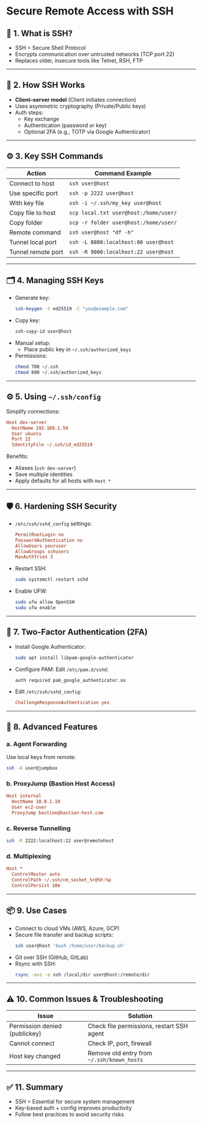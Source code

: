 # Secure Remote Access with SSH

## 🔐 1. What is SSH?

- SSH = Secure Shell Protocol
- Encrypts communication over untrusted networks (TCP port 22)
- Replaces older, insecure tools like Telnet, RSH, FTP

______________________________________________________________________

## 🧠 2. How SSH Works

- **Client–server model** (Client initiates connection)
- Uses asymmetric cryptography (Private/Public keys)
- Auth steps:
  - Key exchange
  - Authentication (password or key)
  - Optional 2FA (e.g., TOTP via Google Authenticator)

______________________________________________________________________

## ⚙️ 3. Key SSH Commands

| Action | Command Example |
| ------------------ | ------------------------------------- |
| Connect to host | `ssh user@host` |
| Use specific port | `ssh -p 2222 user@host` |
| With key file | `ssh -i ~/.ssh/my_key user@host` |
| Copy file to host | `scp local.txt user@host:/home/user/` |
| Copy folder | `scp -r folder user@host:/home/user/` |
| Remote command | `ssh user@host "df -h"` |
| Tunnel local port | `ssh -L 8080:localhost:80 user@host` |
| Tunnel remote port | `ssh -R 9000:localhost:22 user@host` |

______________________________________________________________________

## 🗂️ 4. Managing SSH Keys

- Generate key:
  ```bash
  ssh-keygen -t ed25519 -C "you@example.com"
  ```
- Copy key:
  ```bash
  ssh-copy-id user@host
  ```
- Manual setup:
  - Place public key in `~/.ssh/authorized_keys`
- Permissions:
  ```bash
  chmod 700 ~/.ssh
  chmod 600 ~/.ssh/authorized_keys
  ```

______________________________________________________________________

## ⚙️ 5. Using `~/.ssh/config`

Simplify connections:

```ini
Host dev-server
  HostName 192.168.1.50
  User ubuntu
  Port 22
  IdentityFile ~/.ssh/id_ed25519
```

Benefits:

- Aliases (`ssh dev-server`)
- Save multiple identities
- Apply defaults for all hosts with `Host *`

______________________________________________________________________

## 🛡️ 6. Hardening SSH Security

- `/etc/ssh/sshd_config` settings:
  ```ini
  PermitRootLogin no
  PasswordAuthentication no
  AllowUsers youruser
  AllowGroups sshusers
  MaxAuthTries 3
  ```
- Restart SSH:
  ```bash
  sudo systemctl restart sshd
  ```
- Enable UFW:
  ```bash
  sudo ufw allow OpenSSH
  sudo ufw enable
  ```

______________________________________________________________________

## 🔐 7. Two-Factor Authentication (2FA)

- Install Google Authenticator:
  ```bash
  sudo apt install libpam-google-authenticator
  ```
- Configure PAM: Edit `/etc/pam.d/sshd`:
  ```text
  auth required pam_google_authenticator.so
  ```
- Edit `/etc/ssh/sshd_config`:
  ```ini
  ChallengeResponseAuthentication yes
  ```

______________________________________________________________________

## 🔀 8. Advanced Features

### a. Agent Forwarding

Use local keys from remote:

```bash
ssh -A user@jumpbox
```

### b. ProxyJump (Bastion Host Access)

```ini
Host internal
  HostName 10.0.1.10
  User ec2-user
  ProxyJump bastion@bastion-host.com
```

### c. Reverse Tunnelling

```bash
ssh -R 2222:localhost:22 user@remotehost
```

### d. Multiplexing

```ini
Host *
  ControlMaster auto
  ControlPath ~/.ssh/cm_socket_%r@%h:%p
  ControlPersist 10m
```

______________________________________________________________________

## 📦 9. Use Cases

- Connect to cloud VMs (AWS, Azure, GCP)
- Secure file transfer and backup scripts:
  ```bash
  ssh user@host 'bash /home/user/backup.sh'
  ```
- Git over SSH (GitHub, GitLab)
- Rsync with SSH:
  ```bash
  rsync -avz -e ssh /local/dir user@host:/remote/dir
  ```

______________________________________________________________________

## ⚠️ 10. Common Issues & Troubleshooting

| Issue | Solution |
| ----------------------------- | ------------------------------------------ |
| Permission denied (publickey) | Check file permissions, restart SSH agent |
| Cannot connect | Check IP, port, firewall |
| Host key changed | Remove old entry from `~/.ssh/known_hosts` |

______________________________________________________________________

## ✅ 11. Summary

- SSH = Essential for secure system management
- Key-based auth + config improves productivity
- Follow best practices to avoid security risks
